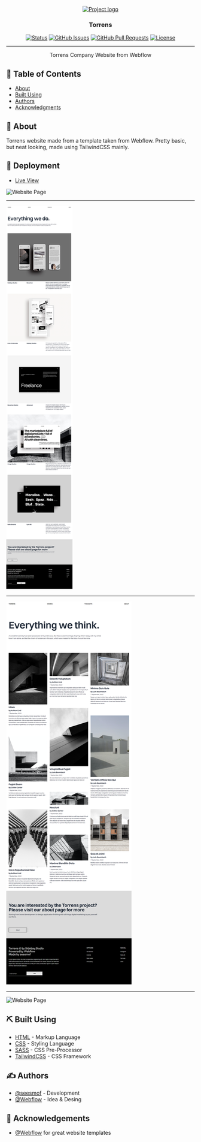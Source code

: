 <p align="center">
  <a href="" rel="noopener">
 <img src="https://miro.medium.com/max/1068/1*6ske8WnmamYRCuSXZH7YoA.jpeg" alt="Project logo"></a>
</p>

<h3 align="center">Torrens</h3>

<div align="center">

[![Status](https://img.shields.io/badge/status-active-success.svg)]()
[![GitHub Issues](https://img.shields.io/github/issues/seesmof/The-Documentation-Compendium.svg)](https://github.com/seesmof/torrens/issues)
[![GitHub Pull Requests](https://img.shields.io/github/issues-pr/seesmof/The-Documentation-Compendium.svg)](https://github.com/seesmof/torrens/pulls)
[![License](https://img.shields.io/badge/license-MIT-blue.svg)](./LICENSE)

</div>

---

<p align="center"> Torrens Company Website from Webflow
    <br>
</p>

## 📝 Table of Contents

- [About](#about)
- [Built Using](#built_using)
- [Authors](#authors)
- [Acknowledgments](#acknowledgement)

## 🧐 About <a name = "about"></a>

Torrens website made from a template taken from Webflow. Pretty basic, but neat looking, made using TailwindCSS mainly.

## 🚀 Deployment <a name = "deployment"></a>

- [Live View](https://seesmof.github.io/torrens/)

![Website Page](./images/Torrens-seesmof.png)

---

![Website Page](./images/Works-seesmof.png)

---

![Website Page](./images/Thoughts-seesmof.png)

---

![Website Page](./images/About-seesmof.png)

## ⛏️ Built Using <a name = "built_using"></a>

- [HTML](https://www.w3.org/html/) - Markup Language
- [CSS](https://www.w3schools.com/css/) - Styling Language
- [SASS](https://sass-lang.com/) - CSS Pre-Processor
- [TailwindCSS](https://tailwindcss.com/) - CSS Framework

## ✍️ Authors <a name = "authors"></a>

- [@seesmof](https://github.com/seesmof) - Development
- [@Webflow](https://webflow.com/templates/free-website-templates) - Idea & Desing

## 🎉 Acknowledgements <a name = "acknowledgement"></a>

- [@Webflow](https://webflow.com/templates/free-website-templates) for great website templates

